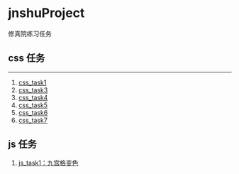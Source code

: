 # jnshuProject
修真院练习任务

## css 任务
***
1. [css_task1][1]
2. [css_task3][3]
3. [css_task4][4]
4. [css_task5][5]
5. [css_task6][6]
5. [css_task7][6]

## js 任务
1. [js_task1：九宫格变色][js_1]

[1]: https://tail33.github.io/jnshuProject/css_task1/task1.html
[3]: https://tail33.github.io/jnshuProject/css_task3/task3.html
[4]: https://tail33.github.io/jnshuProject/css_task4/tesk4.html
[5]: https://tail33.github.io/jnshuProject/css_task5/tesk5.html
[6]: https://tail33.github.io/jnshuProject/css_task6/task6.html
[7]: https://tail33.github.io/jnshuProject/css_task7/index.html


[js_1]: https://tail33.github.io/jnshuProject/js_task1/index.html